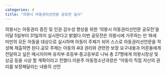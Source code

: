 ```yaml
---
categories: d
title: "의왕시 아동권리선언문 공모전 실시"
---
```

의왕시는 아동권리 증진 및 인권 감수성 향상을 위한 ‘의왕시 아동권리선언문 공모전’을 이달 5일부터 31일까지 실시한다고 밝혔다.이번 공모전은 의왕시에 거주하는 만 18세 미만의 모든 아동을 대상으로 실시하며 아동이 주체가 되어 스스로 아동권리선언문을 작성해 제출하면 된다.공모 주제는 아동의 4대 권리와 관련한 보장 요구내용과 어른들에게 전달하고 싶은 메시지이며 유치부·초등부·중고등부로 나눠 총 27명에게 의왕시장상 및 상금 등을 시상 할 계획이라고 전했다.이윤주 아동청소년과장은 “아동이 직접 자신의 권리를 보장해달라는 내용의 선언